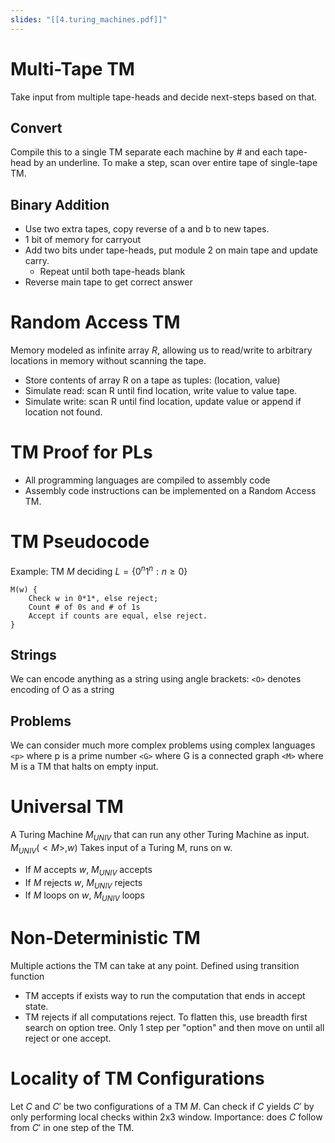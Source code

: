 ```yaml
---
slides: "[[4.turing_machines.pdf]]"
---
```

# Multi-Tape TM
Take input from multiple tape-heads and decide next-steps based on that.
## Convert
Compile this to a single TM separate each machine by \# and each tape-head by an underline.
To make a step, scan over entire tape of single-tape TM.
## Binary Addition
- Use two extra tapes, copy reverse of a and b to new tapes.
- 1 bit of memory for carryout
- Add two bits under tape-heads, put module 2 on main tape and update carry.
	- Repeat until both tape-heads blank
- Reverse main tape to get correct answer
# Random Access TM
Memory modeled as infinite array $R$, allowing us to read/write to arbitrary locations in memory without scanning the tape.
- Store contents of array R on a tape as tuples: (location, value)
- Simulate read: scan R until find location, write value to value tape.
- Simulate write: scan R until find location, update value or append if location not found.
# TM Proof for PLs
- All programming languages are compiled to assembly code
- Assembly code instructions can be implemented on a Random Access TM.
# TM Pseudocode
Example: TM $M$ deciding $L = \{0^n1^n : n \geq 0\}$
```
M(w) {
	Check w in 0*1*, else reject;
	Count # of 0s and # of 1s
	Accept if counts are equal, else reject.
}
```
## Strings
We can encode anything as a string using angle brackets:
`<O>` denotes encoding of O as a string
## Problems
We can consider much more complex problems using complex languages
`<p>` where p is a prime number
`<G>` where G is a connected graph
`<M>` where M is a TM that halts on empty input.
# Universal TM
A Turing Machine $M_{UNIV}$ that can run any other Turing Machine as input.
$M_{UNIV}(<M>,w)$ Takes input of a Turing M, runs on w.
- If $M$ accepts $w$, $M_{UNIV}$ accepts
- If $M$ rejects $w$, $M_{UNIV}$ rejects
- If $M$ loops on $w$, $M_{UNIV}$ loops
# Non-Deterministic TM
Multiple actions the TM can take at any point.
Defined using transition function
- TM accepts if exists way to run the computation that ends in accept state.
- TM rejects if all computations reject.
To flatten this, use breadth first search on option tree.
	Only 1 step per "option" and then move on until all reject or one accept.

# Locality of  TM Configurations
Let $C$ and $C'$ be two configurations of a TM $M$.
Can check if $C$ yields $C'$ by only performing local checks within 2x3 window.
Importance: does $C$ follow from $C'$ in one step of the TM.